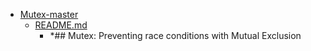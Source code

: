 - <a href = "F:\Node_projects\Node_Way\Education\TSH_video\Timur_Video_Node.js\part_18\Mutex-master\cat.Mutex-master\dir.Mutex-master.md">Mutex-master</a>
    - <a href = "F:\Node_projects\Node_Way\Education\TSH_video\Timur_Video_Node.js\part_18\Mutex-master\README.md">README.md</a>
        - *## Mutex: Preventing race conditions with Mutual Exclusion
